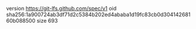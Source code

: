 version https://git-lfs.github.com/spec/v1
oid sha256:1a900724ab3df71d2c5384b202ed4ababa1d19fc83cb0d30414268160b088500
size 693

